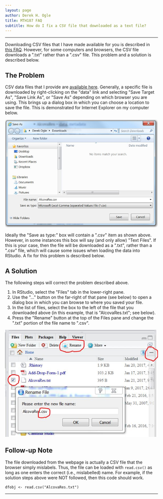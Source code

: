 ```yaml
---
layout: page
author: Derek H. Ogle
title: MTH107 FAQ
subtitle: How do I fix a CSV file that downloaded as a text file?
---
```


----

Downloading CSV files that I have made available for you is described in [this FAQ](where-data). However, for some computers and browsers, the CSV file downloads a ".txt" rather than a ".csv" file. This problem and a solution is described below.

## The Problem

CSV data files that I provide are [available here](../../data_107). Generally, a specific file is downloaded by right-clicking on the "data" link and selecting "Save Target As", "Save Link As", or "Save As" depending on which browser you are using. This brings up a dialog box in which you can choose a location to save the file. This is demonstrated for Internet Explorer on my computer below.

![alt text](Figs/DownloadCSV1.JPG)

Ideally the "Save as type:" box will contain a ".csv" item as shown above. However, in some instances this box will say (and only allow) "Text Files". If this is your case, then the file will be downloaded as a ".txt", rather than a ".csv" file, which will cause some issues when loading the data into RStudio. A fix for this problem is described below.

## A Solution

The following steps will correct the problem described above.

1. In RStudio, select the "Files" tab in the lower-right pane.
1. Use the "..." button on the far-right of that pane (see below) to open a dialog box in which you can browse to where you saved your file.
1. In the list of files, select the box to the left of the file that you downloaded above (in this example, that is "AlcovaRes.txt"; see below).
1. Press the "Rename" button at the top of the Files pane and change the ".txt" portion of the file name to ".csv".

![alt text](Figs/DownloadCSV2.JPG)

## Follow-up Note

The file downloaded from the webpage is actually a CSV file that the browser simply mislabels. Thus, the file can be loaded with `read.csv()` as long as one enters the correct (i.e., mislabelled) name. For example, if the solution steps above were NOT followed, then this code should work.

```
dfobj <- read.csv("AlcovaRes.txt")
```

----
